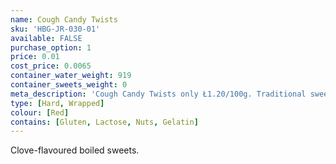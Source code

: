 ```yaml
---
name: Cough Candy Twists
sku: 'HBG-JR-030-01'
available: FALSE
purchase_option: 1
price: 0.01
cost_price: 0.0065
container_water_weight: 919
container_sweets_weight: 0
meta_description: 'Cough Candy Twists only Ł1.20/100g. Traditional sweets and more at Humbugs Confectionery Store. Specialists in satisfying your sweet tooth!'
type: [Hard, Wrapped]
colour: [Red]
contains: [Gluten, Lactose, Nuts, Gelatin]
---
```

Clove-flavoured boiled sweets.